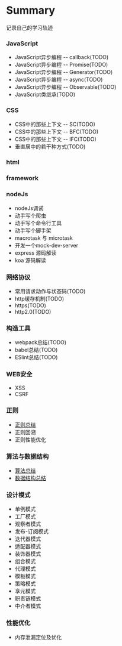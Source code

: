 # Summary
记录自己的学习轨迹

### JavaScript

* JavaScript异步编程 -- callback(TODO)
* JavaScript异步编程 -- Promise(TODO)
* JavaScript异步编程 -- Generator(TODO)
* JavaScript异步编程 -- async(TODO)
* JavaScript异步编程 -- Observable(TODO)
* JavaScript类继承(TODO)

### CSS

* CSS中的那些上下文 -- SC(TODO)
* CSS中的那些上下文 -- BFC(TODO)
* CSS中的那些上下文 -- IFC(TODO)
* 垂直居中的若干种方式(TODO)

### html

### framework

### nodeJs

* nodeJs调试
* 动手写个爬虫
* 动手写个命令行工具
* 动手写个脚手架
* macrotask 与 microtask
* 开发一个mock-dev-server
* express 源码解读
* koa 源码解读

### 网络协议

* 常用请求动作与状态码(TODO)
* http缓存机制(TODO)
* https(TODO)
* http2.0(TODO)

### 构造工具

* webpack总结(TODO)
* babel总结(TODO)
* ESlint总结(TODO)

### WEB安全

* XSS
* CSRF

### 正则

* [正则总结](https://github.com/herofei/study/blob/master/%E6%AD%A3%E5%88%99/%E6%AD%A3%E5%88%99.md)
* 正则回溯
* 正则性能优化

### 算法与数据结构

* [算法总结](https://github.com/herofei/study/blob/master/%E7%AE%97%E6%B3%95%E5%92%8C%E6%95%B0%E6%8D%AE%E7%BB%93%E6%9E%84/%E7%AE%97%E6%B3%95.md)
* [数据结构总结](https://github.com/herofei/study/blob/master/%E7%AE%97%E6%B3%95%E5%92%8C%E6%95%B0%E6%8D%AE%E7%BB%93%E6%9E%84/%E6%95%B0%E6%8D%AE%E7%BB%93%E6%9E%84.md)

### 设计模式

* 单例模式
* 工厂模式
* 观察者模式
* 发布-订阅模式
* 迭代器模式
* 适配器模式
* 装饰器模式
* 组合模式
* 代理模式
* 模板模式
* 策略模式
* 享元模式
* 职责链模式
* 中介者模式

### 性能优化

* 内存泄漏定位及优化







